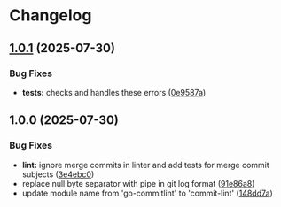 # Changelog

## [1.0.1](https://github.com/takara-ai/commit-lint/compare/v1.0.0...v1.0.1) (2025-07-30)


### Bug Fixes

* **tests:** checks and handles these errors ([0e9587a](https://github.com/takara-ai/commit-lint/commit/0e9587afa4d50a0f1837371277680ae335eb4428))

## 1.0.0 (2025-07-30)


### Bug Fixes

* **lint:** ignore merge commits in linter and add tests for merge commit subjects ([3e4ebc0](https://github.com/takara-ai/commit-lint/commit/3e4ebc07113b6a25758de8f6b22ebb67165a4ca2))
* replace null byte separator with pipe in git log format ([91e86a8](https://github.com/takara-ai/commit-lint/commit/91e86a853915dc851f1e7d2009721cd6a6208fca))
* update module name from 'go-commitlint' to 'commit-lint' ([148dd7a](https://github.com/takara-ai/commit-lint/commit/148dd7a908c974b12942de1181b30622aa3ead27))
